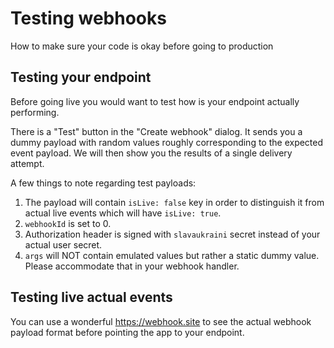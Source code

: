 # Testing webhooks

How to make sure your code is okay before going to production

## Testing your endpoint

Before going live you would want to test how is your endpoint actually performing.

There is a "Test" button in the "Create webhook" dialog. It sends you a dummy payload with random values roughly corresponding to the expected event payload. We will then show you the results of a single delivery attempt.

A few things to note regarding test payloads:

1. The payload will contain `isLive: false` key in order to distinguish it from actual live events which will have `isLive: true`.
2. `webhookId` is set to 0.
3. Authorization header is signed with `slavaukraini` secret instead of your actual user secret.
4. `args` will NOT contain emulated values but rather a static dummy value. Please accommodate that in your webhook handler.

## Testing live actual events

You can use a wonderful https://webhook.site to see the actual webhook payload format before pointing the app to your endpoint.

